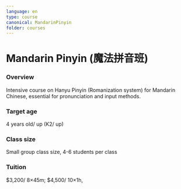 ```yaml
---
language: en
type: course
canonical: MandarinPinyin
folder: courses
---
```

# Mandarin Pinyin (魔法拼音班)

### Overview
Intensive course on Hanyu Pinyin (Romanization system) for Mandarin Chinese, essential for pronunciation and input methods.

### Target age
4 years old/ up (K2/ up)

### Class size
Small group class size, 4-6 students per class

### Tuition
$3,200/ 8×45m; $4,500/ 10×1h,

